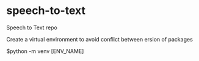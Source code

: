 # speech-to-text
Speech to Text repo

Create a virtual environment to avoid conflict between ersion of packages

$python -m venv [ENV_NAME]
